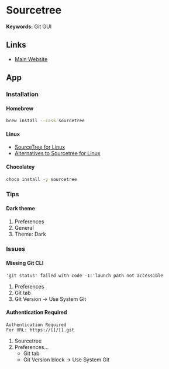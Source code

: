 # Sourcetree

**Keywords:** Git GUI

## Links

- [Main Website](https://sourcetreeapp.com/)

## App

### Installation

#### Homebrew

```sh
brew install --cask sourcetree
```

#### Linux

- [SourceTree for Linux](https://community.atlassian.com/t5/Sourcetree-questions/SourceTree-for-Linux/qaq-p/255473)
- [Alternatives to Sourcetree for Linux](https://alternativeto.net/software/sourcetree/?platform=linux)

#### Chocolatey

```sh
choco install -y sourcetree
```

### Tips

#### Dark theme

1. Preferences
2. General
3. Theme: Dark

<!-- ####

1. Preferences
2. General
3. Window restoration: Don't restore windows on startup -->

<!-- ####

1. Preferences
2. General
3. Terminal app: iTerm2 -->

<!-- ###

1. Preferences
2. General
3. Keep bookmarks closed on startup -->

### Issues

#### Missing Git CLI

```log
'git status' failed with code -1:'launch path not accessible
```

1. Preferences
2. Git tab
3. Git Version -> Use System Git

#### Authentication Required

```log
Authentication Required
For URL: https://[]/[].git
```

1. Sourcetree
2. Preferences...
   - Git tab
   - Git Version block -> Use System Git
